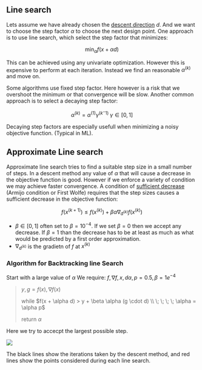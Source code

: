 ## Line search 
Lets assume we have already chosen the [descent direction](local_descent.md) $d$. And we want to choose the step factor $\alpha$ to choose the next design point. One approach is to use line search, which select the step factor that minimizes:

$$
\min_{\alpha} f(x + \alpha d)
$$

This can be achieved using any univariate optimization. However this is expensive to perform at each iteration. Instead we find an reasonable $\alpha^{(k)}$ and move on.

Some algorithms use fixed step factor. Here however is a risk that we overshoot the minimum or that convergence will be slow. 
Another common approach is to select a decaying step factor:

$$
\alpha^{(k)} = \alpha^{(1)}\gamma^{(k^-1)} \; \gamma \in [0,1]
$$

Decaying step factors are especially usefull when minimizing a noisy objective function. (Typical in ML).

## Approximate Line search
Approximate line search tries to find a suitable step size in a small number of steps. In a descent method any value of $\alpha$ that will cause a decrease in the objective function is good. However if we enforce a variety of condition we may achieve faster convergence. A condition of [sufficient decrease](wolfe_conditions.md) (Armijo condition or First Wolfe) requires that the step sizes causes a sufficient decrease in the objective function:

$$
f(x^{(k+1)} ) \le f(x^{(k)}) + \beta \alpha \nabla_{d^{(k)}}f(x^{(k)})
$$
* $\beta \in [0,1]$ often set to $\beta = 10^{-4}$. If we set $\beta = 0$ then we accept any decrease. If $\beta = 1$ than the decrease has to be at least as much as what would be predicted by a first order approximation.
* $\nabla_{d^{(k)}}$ is the gradietn of $f$ at $x^{(k)}$


### Algorithm for Backtracking line Search
Start with a large value of $\alpha$
We require: $f, \nabla f, x, d \alpha, p=0.5, \beta = 1e^{-4}$

> $y, g = f(x), \nabla f(x)$
> 
> while $f(x + \alpha d) > y + \beta \alpha (g \cdot d) \\ \; \; \; \; \alpha = \alpha p$
> 
> return $\alpha$

Here we try to accecpt the largest possible step.

![](../.images/backtracking.png)

The black lines show the iterations taken by the descent method, and red lines show the points considered during each line search.